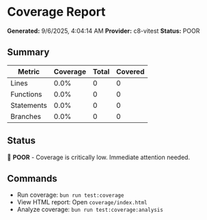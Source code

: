 # Coverage Report

**Generated:** 9/6/2025, 4:04:14 AM
**Provider:** c8-vitest
**Status:** POOR

## Summary

| Metric | Coverage | Total | Covered |
|--------|----------|-------|----------|
| Lines | 0.0% | 0 | 0 |
| Functions | 0.0% | 0 | 0 |
| Statements | 0.0% | 0 | 0 |
| Branches | 0.0% | 0 | 0 |

## Status

🔴 **POOR** - Coverage is critically low. Immediate attention needed.

## Commands

- Run coverage: `bun run test:coverage`
- View HTML report: Open `coverage/index.html`
- Analyze coverage: `bun run test:coverage:analysis`

